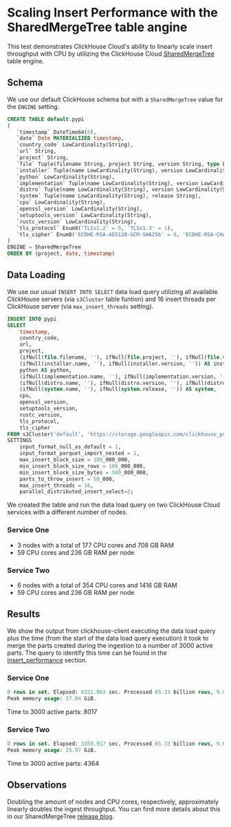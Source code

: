 # Scaling Insert Performance with the SharedMergeTree table angine

This test demonstrates ClickHouse Cloud's ability to linearly scale insert throughput with CPU by utilizing the ClickHouse Cloud [SharedMergeTree](https://clickhouse.com/blog/clickhouse-cloud-boosts-performance-with-sharedmergetree-and-lightweight-updates) table engine.

## Schema

We use our default ClickHouse schema but with a `SharedMergeTree` value for the `ENGINE` setting.

```sql
CREATE TABLE default.pypi
(
   `timestamp` DateTime64(6),
   `date` Date MATERIALIZED timestamp,
   `country_code` LowCardinality(String),
   `url` String,
   `project` String,
   `file` Tuple(filename String, project String, version String, type Enum8('bdist_wheel' = 0, 'sdist' = 1, 'bdist_egg' = 2, 'bdist_wininst' = 3, 'bdist_dumb' = 4, 'bdist_msi' = 5, 'bdist_rpm' = 6, 'bdist_dmg' = 7)),
   `installer` Tuple(name LowCardinality(String), version LowCardinality(String)),
   `python` LowCardinality(String),
   `implementation` Tuple(name LowCardinality(String), version LowCardinality(String)),
   `distro` Tuple(name LowCardinality(String), version LowCardinality(String), id LowCardinality(String), libc Tuple(lib Enum8('' = 0, 'glibc' = 1, 'libc' = 2), version LowCardinality(String))),
   `system` Tuple(name LowCardinality(String), release String),
   `cpu` LowCardinality(String),
   `openssl_version` LowCardinality(String),
   `setuptools_version` LowCardinality(String),
   `rustc_version` LowCardinality(String),
   `tls_protocol` Enum8('TLSv1.2' = 0, 'TLSv1.3' = 1),
   `tls_cipher` Enum8('ECDHE-RSA-AES128-GCM-SHA256' = 0, 'ECDHE-RSA-CHACHA20-POLY1305' = 1, 'ECDHE-RSA-AES128-SHA256' = 2, 'TLS_AES_256_GCM_SHA384' = 3, 'AES128-GCM-SHA256' = 4, 'TLS_AES_128_GCM_SHA256' = 5, 'ECDHE-RSA-AES256-GCM-SHA384' = 6, 'AES128-SHA' = 7, 'ECDHE-RSA-AES128-SHA' = 8)
)
ENGINE = SharedMergeTree
ORDER BY (project, date, timestamp)
```

## Data Loading


We use our usual `INSERT INTO SELECT` data load query utilizing all available ClickHouse servers (via `s3Cluster` table funtion) and 16 insert threads per ClickHouse server (via `max_insert_threads` setting).

```sql
INSERT INTO pypi
SELECT
	timestamp,
	country_code,
	url,
	project,
	(ifNull(file.filename, ''), ifNull(file.project, ''), ifNull(file.version, ''), ifNull(file.type, '')) AS file,
	(ifNull(installer.name, ''), ifNull(installer.version, '')) AS installer,
	python AS python,
	(ifNull(implementation.name, ''), ifNull(implementation.version, '')) AS implementation,
	(ifNull(distro.name, ''), ifNull(distro.version, ''), ifNull(distro.id, ''), (ifNull(distro.libc.lib, ''), ifNull(distro.libc.version, ''))) AS distro,
	(ifNull(system.name, ''), ifNull(system.release, '')) AS system,
	cpu,
	openssl_version,
	setuptools_version,
	rustc_version,
	tls_protocol,
	tls_cipher
FROM s3Cluster('default', 'https://storage.googleapis.com/clickhouse_public_datasets/pypi/file_downloads/sample/2023/*.parquet', 'Parquet', 'timestamp DateTime64(6), country_code LowCardinality(String), url String, project String, `file.filename` String, `file.project` String, `file.version` String, `file.type` String, `installer.name` String, `installer.version` String, python String, `implementation.name` String, `implementation.version` String, `distro.name` String, `distro.version` String, `distro.id` String, `distro.libc.lib` String, `distro.libc.version` String, `system.name` String, `system.release` String, cpu String, openssl_version String, setuptools_version String, rustc_version String,tls_protocol String, tls_cipher String')
SETTINGS
    input_format_null_as_default = 1,
    input_format_parquet_import_nested = 1,
    max_insert_block_size = 100_000_000,
    min_insert_block_size_rows = 100_000_000,
    min_insert_block_size_bytes = 500_000_000,
    parts_to_throw_insert = 50_000,
    max_insert_threads = 16,
    parallel_distributed_insert_select=2;
```

We created the table and run the data load query on two ClickHouse Cloud services with a different number of nodes.

### Service One
- 3 nodes with a total of 177 CPU cores and 708 GB RAM
- 59 CPU cores and 236 GB RAM per node
###  Service Two
- 6 nodes with a total of 354 CPU cores and 1416 GB RAM
- 59 CPU cores and 236 GB RAM per node


## Results

We show the output from clickhouse-client executing the data load query plus the time (from the start of the data load query execution) it took to merge the parts created during the ingestion to a number of 3000 active parts. The query to identify this time can be found in the [insert_performance](./insert_performance/#misc) section.

### Service One
```sql
0 rows in set. Elapsed: 6321.863 sec. Processed 65.33 billion rows, 9.60 TB (10.33 million rows/s., 1.52 GB/s.)
Peak memory usage: 27.04 GiB.
```

Time to 3000 active parts:
8017

### Service Two
```sql
0 rows in set. Elapsed: 3359.917 sec. Processed 65.33 billion rows, 9.60 TB (19.44 million rows/s., 2.86 GB/s.)
Peak memory usage: 25.97 GiB.
```
Time to 3000 active parts:
4364

## Observations

Doubling the amount of nodes and CPU cores, respectively, approximately linearly doubles the ingest throughput.
You can find more details about this in our SharedMergeTree [release blog](https://clickhouse.com/blog/clickhouse-cloud-boosts-performance-with-sharedmergetree-and-lightweight-updates).